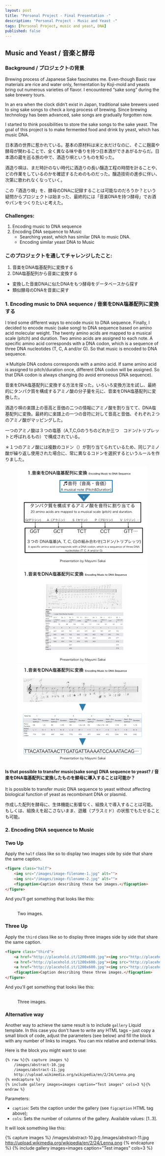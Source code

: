 ```yaml
---
layout: post
title: "Personal Project - Final Presentation -"
description: "Personal Project - Music and Yeast -"
tags: [Personal Project, music and yeast, DNA]
published: false
---
```


## Music and Yeast / 音楽と酵母

### Background / プロジェクトの背景

Brewing process of Japanese Sake fascinates me. Even-though Basic raw materials are rice and water only, fermentation by Koji-mold and yeasts bring out numerous varieties of flavor. I encountered “sake song” during the sake brewery tours.

In an era when the clock didn’t exist in Japan, traditional sake brewers used to sing sake songs to check a long process of brewing. Since brewing technology has been advanced, sake songs are gradually forgotten now. 

I started to think possibilities to store the sake songs to the sake yeast. The goal of this project is to make fermented food and drink by yeast, which has music DNA.

日本酒の世界に惹かれている。基本の原材料は米と水だけなのに、そこに麹菌や酵母が関わることで、全く異なる味や香りを持つ日本酒ができあがるからだ。日本酒の蔵を巡る旅の中で、酒造り唄というものを知った。

酒造り唄は、まだ時計のない時代に酒造りの長い醸造工程の時間を計ることや、どの作業をしているのかを確認するためのものだった。醸造技術の進歩に伴い、次第に歌われなくなっていく。

この「酒造り唄」を、酵母のDNAに記録することは可能なのだろうか？という疑問からプロジェクトは始まった、最終的には「音楽DNAを持つ酵母」でお酒やパンをつくりたいと考えた。


### Challenges:
1.	Encoding music to DNA sequence
2.	Encoding DNA sequence to Music
    * 	Searching yeast, which has similar DNA to music DNA.
    * 	Encoding similar yeast DNA to Music

### このプロジェクトを通してチャレンジしたこと:
1.	音楽をDNA塩基配列に変換する
2.	DNA塩基配列から音楽に変換する
* 	変換した音楽DNAに似たDNAをもつ酵母をデータベースから探す
* 	類似酵母のDNAを音楽に戻す


### 1. Encoding music to DNA sequence / 音楽をDNA塩基配列に変換する

I tried some different ways to encode music to DNA sequence. Finally, I decided to encode music (sake song) to DNA sequence based on amino acid molecular weight. 
The twenty amino acids are mapped to a musical scale (pitch) and duration. Two amino acids are assigned to each note. 
A specific amino acid corresponds with a DNA codon, which is a sequence of three DNA nucleotides (T, C, A and/or G). So that music is encoded to DNA sequence.

＊Multiple DNA codons corresponds with a amino acid. If same amino acid is assigned to pitch/duration once, different DNA codon will be assigned. So that DNA codon is always changing (to avoid erroneous DNA sequence).


音楽をDNA塩基配列に変換する方法を探った。いろいろ変換方法を試し、最終的にタンパク質を構成するアミノ酸の分子量を元に、音楽をDNA塩基配列に変換した。

酒造り唄の楽譜上の音高と音価の二つの情報にアミノ酸を割り当てて、DNA塩基配列に変換。最終的に楽譜上の一つの音符に対して音高と音価、それぞれ２つのアミノ酸がマッピングした。

一つのアミノ酸は３つの塩基（A,T,C,Gのうちのどれか三つ　コドン/トリプレットと呼ばれるもの）で構成されている。

＊１つのアミノ酸には複数のコドン（）が割り当てられているため、同じアミノ酸が繰り返し使用された場合に、常に異なるコドンを選択するというルールを作りました。

<figure>
<img src="/images/BHA_Mayumi_Presentation_en.004.jpeg" alt="">
<img src="/images/BHA_Mayumi_Presentation_en.005.jpeg" alt="">
<img src="/images/BHA_Mayumi_Presentation_en.006.jpeg" alt="">
</figure>


#### Is that possible to transfer music(sake song) DNA sequence to yeast? / 音楽をDNA塩基配列に変換したものを酵母に導入することは可能か？

It is possible to transfer music DNA sequence to yeast without affecting biological function of yeast as recombinant DNA or plasmid. 

作成した配列を酵母に、生体機能に影響なく、組換えで導入することは可能。
もしくは、組換えを起こさないまま、遊離（プラスミド）の状態でもたせることも可能。





### 2.	Encoding DNA sequence to Music













### Two Up

Apply the `half` class like so to display two images side by side that share the same caption.

```html
<figure class="half">
	<img src="/images/image-filename-1.jpg" alt="">
	<img src="/images/image-filename-2.jpg" alt="">
	<figcaption>Caption describing these two images.</figcaption>
</figure>
```

And you'll get something that looks like this:

<figure class="half">
	<a href="http://placehold.it/1200x600.jpg"><img src="http://placehold.it/600x300.jpg" alt=""></a>
	<a href="http://placehold.it/1200x600.jpg"><img src="http://placehold.it/600x300.jpg" alt=""></a>
	<img src="http://placehold.it/600x300.jpg" alt="">
	<img src="http://placehold.it/600x300.jpg" alt="">
	<figcaption>Two images.</figcaption>
</figure>

### Three Up

Apply the `third` class like so to display three images side by side that share the same caption.

```html
<figure class="third">
	<a href="http://placehold.it/1200x600.jpg"><img src="http://placehold.it/600x300.jpg" alt=""></a>
	<a href="http://placehold.it/1200x600.jpg"><img src="http://placehold.it/600x300.jpg" alt=""></a>
	<a href="http://placehold.it/1200x600.jpg"><img src="http://placehold.it/600x300.jpg" alt=""></a>
	<figcaption>Caption describing these three images.</figcaption>
</figure>
```

And you'll get something that looks like this:

<figure class="third">
	<a href="http://placehold.it/1200x600.jpg"><img src="http://placehold.it/600x300.jpg" alt=""></a>
	<a href="http://placehold.it/1200x600.jpg"><img src="http://placehold.it/600x300.jpg" alt=""></a>
	<a href="http://placehold.it/1200x600.jpg"><img src="http://placehold.it/600x300.jpg" alt=""></a>
	<a href="http://placehold.it/1200x600.jpg"><img src="http://placehold.it/600x300.jpg" alt=""></a>
	<a href="http://placehold.it/1200x600.jpg"><img src="http://placehold.it/600x300.jpg" alt=""></a>
	<a href="http://placehold.it/1200x600.jpg"><img src="http://placehold.it/600x300.jpg" alt=""></a>
	<figcaption>Three images.</figcaption>
</figure>

### Alternative way

Another way to achieve the same result is to include `gallery` Liquid template. In this case you
don't have to write any HTML tags – just copy a small block of code, adjust the parameters (see below)
and fill the block with any number of links to images. You can mix relative and external links.

Here is the block you might want to use:

```liquid
{% raw %}{% capture images %}
	/images/abstract-10.jpg
	/images/abstract-11.jpg
	http://upload.wikimedia.org/wikipedia/en/2/24/Lenna.png
{% endcapture %}
{% include gallery images=images caption="Test images" cols=3 %}{% endraw %}
```

Parameters:

- `caption`: Sets the caption under the gallery (see `figcaption` HTML tag above);
- `cols`: Sets the number of columns of the gallery.
Available values: [1..3].

It will look something like this:

{% capture images %}
	/images/abstract-10.jpg
	/images/abstract-11.jpg
	http://upload.wikimedia.org/wikipedia/en/2/24/Lenna.png
{% endcapture %}
{% include gallery images=images caption="Test images" cols=3 %}
